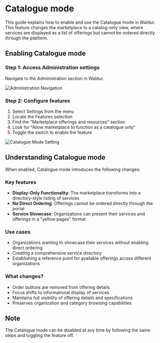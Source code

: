 # Catalogue mode

This guide explains how to enable and use the Catalogue mode in Waldur. This feature changes the marketplace to a catalog-only view, where services are displayed as a list of offerings but cannot be ordered directly through the platform.

## Enabling Catalogue mode

### Step 1: Access Administration settings

Navigate to the Administration section in Waldur.

![Administration Navigation](../img/catalogue-mode-admin.png)

### Step 2: Configure features

1. Select Settings from the menu
2. Locate the Features selection
3. Find the "Marketplace offerings and resources" section
4. Look for "Allow marketplace to function as a catalogue only"
5. Toggle the switch to enable the feature

![Catalogue Mode Setting](../img/catalogue-mode-setting.png)

## Understanding Catalogue mode

When enabled, Catalogue mode introduces the following changes:

### Key features

- **Display-Only Functionality**: The marketplace transforms into a directory-style listing of services
- **No Direct Ordering**: Offerings cannot be ordered directly through the portal
- **Service Showcase**: Organizations can present their services and offerings in a "yellow pages" format

### Use cases

- Organizations wanting to showcase their services without enabling direct ordering
- Creating a comprehensive service directory
- Establishing a reference point for available offerings across different organizations

### What changes?

- Order buttons are removed from offering details
- Focus shifts to informational display of services
- Maintains full visibility of offering details and specifications
- Preserves organization and category browsing capabilities

## Note

The Catalogue mode can be disabled at any time by following the same steps and toggling the feature off.
